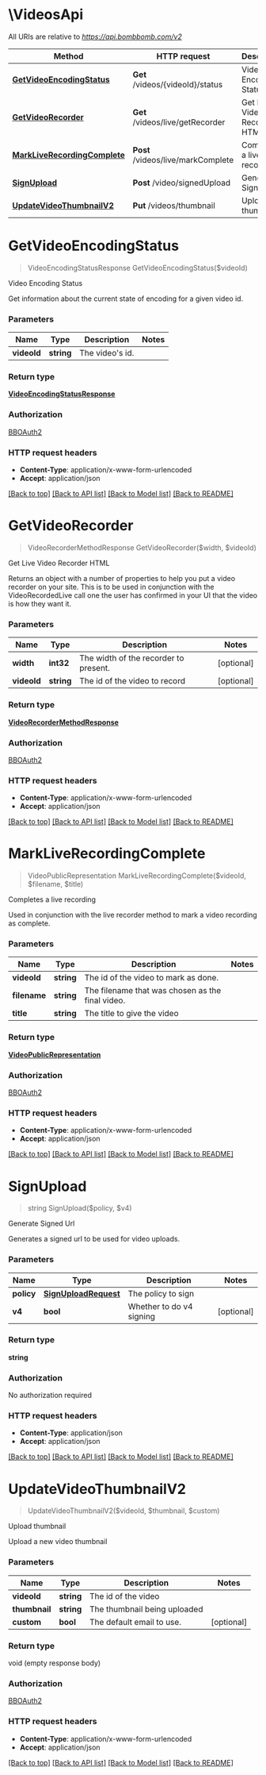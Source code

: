 # \VideosApi

All URIs are relative to *https://api.bombbomb.com/v2*

Method | HTTP request | Description
------------- | ------------- | -------------
[**GetVideoEncodingStatus**](VideosApi.md#GetVideoEncodingStatus) | **Get** /videos/{videoId}/status | Video Encoding Status
[**GetVideoRecorder**](VideosApi.md#GetVideoRecorder) | **Get** /videos/live/getRecorder | Get Live Video Recorder HTML
[**MarkLiveRecordingComplete**](VideosApi.md#MarkLiveRecordingComplete) | **Post** /videos/live/markComplete | Completes a live recording
[**SignUpload**](VideosApi.md#SignUpload) | **Post** /video/signedUpload | Generate Signed Url
[**UpdateVideoThumbnailV2**](VideosApi.md#UpdateVideoThumbnailV2) | **Put** /videos/thumbnail | Upload thumbnail


# **GetVideoEncodingStatus**
> VideoEncodingStatusResponse GetVideoEncodingStatus($videoId)

Video Encoding Status

Get information about the current state of encoding for a given video id.


### Parameters

Name | Type | Description  | Notes
------------- | ------------- | ------------- | -------------
 **videoId** | **string**| The video&#39;s id. | 

### Return type

[**VideoEncodingStatusResponse**](VideoEncodingStatusResponse.md)

### Authorization

[BBOAuth2](../README.md#BBOAuth2)

### HTTP request headers

 - **Content-Type**: application/x-www-form-urlencoded
 - **Accept**: application/json

[[Back to top]](#) [[Back to API list]](../README.md#documentation-for-api-endpoints) [[Back to Model list]](../README.md#documentation-for-models) [[Back to README]](../README.md)

# **GetVideoRecorder**
> VideoRecorderMethodResponse GetVideoRecorder($width, $videoId)

Get Live Video Recorder HTML

Returns an object with a number of properties to help you put a video recorder on your site.         This is to be used in conjunction with the VideoRecordedLive call one the user has confirmed in your UI that         the video is how they want it.


### Parameters

Name | Type | Description  | Notes
------------- | ------------- | ------------- | -------------
 **width** | **int32**| The width of the recorder to present. | [optional] 
 **videoId** | **string**| The id of the video to record | [optional] 

### Return type

[**VideoRecorderMethodResponse**](VideoRecorderMethodResponse.md)

### Authorization

[BBOAuth2](../README.md#BBOAuth2)

### HTTP request headers

 - **Content-Type**: application/x-www-form-urlencoded
 - **Accept**: application/json

[[Back to top]](#) [[Back to API list]](../README.md#documentation-for-api-endpoints) [[Back to Model list]](../README.md#documentation-for-models) [[Back to README]](../README.md)

# **MarkLiveRecordingComplete**
> VideoPublicRepresentation MarkLiveRecordingComplete($videoId, $filename, $title)

Completes a live recording

Used in conjunction with the live recorder method to mark a video recording as complete.


### Parameters

Name | Type | Description  | Notes
------------- | ------------- | ------------- | -------------
 **videoId** | **string**| The id of the video to mark as done. | 
 **filename** | **string**| The filename that was chosen as the final video. | 
 **title** | **string**| The title to give the video | 

### Return type

[**VideoPublicRepresentation**](VideoPublicRepresentation.md)

### Authorization

[BBOAuth2](../README.md#BBOAuth2)

### HTTP request headers

 - **Content-Type**: application/x-www-form-urlencoded
 - **Accept**: application/json

[[Back to top]](#) [[Back to API list]](../README.md#documentation-for-api-endpoints) [[Back to Model list]](../README.md#documentation-for-models) [[Back to README]](../README.md)

# **SignUpload**
> string SignUpload($policy, $v4)

Generate Signed Url

Generates a signed url to be used for video uploads.


### Parameters

Name | Type | Description  | Notes
------------- | ------------- | ------------- | -------------
 **policy** | [**SignUploadRequest**](SignUploadRequest.md)| The policy to sign | 
 **v4** | **bool**| Whether to do v4 signing | [optional] 

### Return type

**string**

### Authorization

No authorization required

### HTTP request headers

 - **Content-Type**: application/json
 - **Accept**: application/json

[[Back to top]](#) [[Back to API list]](../README.md#documentation-for-api-endpoints) [[Back to Model list]](../README.md#documentation-for-models) [[Back to README]](../README.md)

# **UpdateVideoThumbnailV2**
> UpdateVideoThumbnailV2($videoId, $thumbnail, $custom)

Upload thumbnail

Upload a new video thumbnail


### Parameters

Name | Type | Description  | Notes
------------- | ------------- | ------------- | -------------
 **videoId** | **string**| The id of the video | 
 **thumbnail** | **string**| The thumbnail being uploaded | 
 **custom** | **bool**| The default email to use. | [optional] 

### Return type

void (empty response body)

### Authorization

[BBOAuth2](../README.md#BBOAuth2)

### HTTP request headers

 - **Content-Type**: application/x-www-form-urlencoded
 - **Accept**: application/json

[[Back to top]](#) [[Back to API list]](../README.md#documentation-for-api-endpoints) [[Back to Model list]](../README.md#documentation-for-models) [[Back to README]](../README.md)

